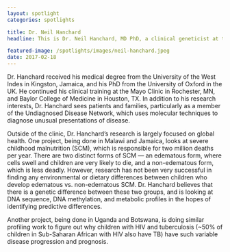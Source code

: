 ```yaml
---
layout: spotlight
categories: spotlights

title: Dr. Neil Hanchard
headline: This is Dr. Neil Hanchard, MD PhD, a clinical geneticist at the Texas Children’s Clinical Care Center in Houston. Dr. Hanchard is interested in the genetics of several complex pediatric diseases, trying to piece together why different people will have different forms of the same disease.

featured-image: /spotlights/images/neil-hanchard.jpeg
date: 2017-02-18
---
```


Dr. Hanchard received his medical degree from the University of the West Indes in Kingston, Jamaica, and his PhD from the University of Oxford in the UK. He continued his clinical training at the Mayo Clinic in Rochester, MN, and Baylor College of Medicine in Houston, TX. In addition to his research interests, Dr. Hanchard sees patients and families, particularly as a member of the Undiagnosed Disease Network, which uses molecular techniques to diagnose unusual presentations of disease.

Outside of the clinic, Dr. Hanchard’s research is largely focused on global health. One project, being done in Malawi and Jamaica, looks at severe childhood malnutrition (SCM), which is responsible for two million deaths per year. There are two distinct forms of SCM — an edematous form, where cells swell and children are very likely to die, and a non-edematous form, which is less deadly. However, research has not been very successful in finding any environmental or dietary differences between children who develop edematous vs. non-edematous SCM. Dr. Hanchard believes that there is a genetic difference between these two groups, and is looking at DNA sequence, DNA methylation, and metabolic profiles in the hopes of identifying predictive differences.

Another project, being done in Uganda and Botswana, is doing similar profiling work to figure out why children with HIV and tuberculosis (~50% of children in Sub-Saharan African with HIV also have TB) have such variable disease progression and prognosis.